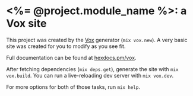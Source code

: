 # <%= @project.module_name %>: a Vox site

This project was created by the [Vox](https://github.com/geolessel/vox) generator (`mix vox.new`).
A very basic site was created for you to modify as you see fit.

Full documentation can be found at [hexdocs.pm/vox](https://hexdocs.pm/vox).

After fetching dependencies (`mix deps.get`), generate the site with `mix vox.build`.
You can run a live-reloading dev server with `mix vox.dev`.

For more options for both of those tasks, run `mix help`.
